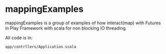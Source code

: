 mappingExamples
===============

mappingExamples is a group of examples of how interact(map) with Futures in Play Framework with scala for non blocking IO threading.

All code is in:

```
app/contrllers/Application.scala
```
